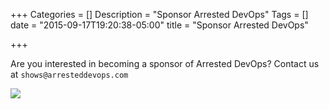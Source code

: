 +++
Categories = []
Description = "Sponsor Arrested DevOps"
Tags = []
date = "2015-09-17T19:20:38-05:00"
title = "Sponsor Arrested DevOps"

+++

Are you interested in becoming a sponsor of Arrested DevOps? Contact us at `shows@arresteddevops.com`

<img src = "https://www.arresteddevops.com/img/sponsor-arrested-devops.png" class = "img-fluid">
